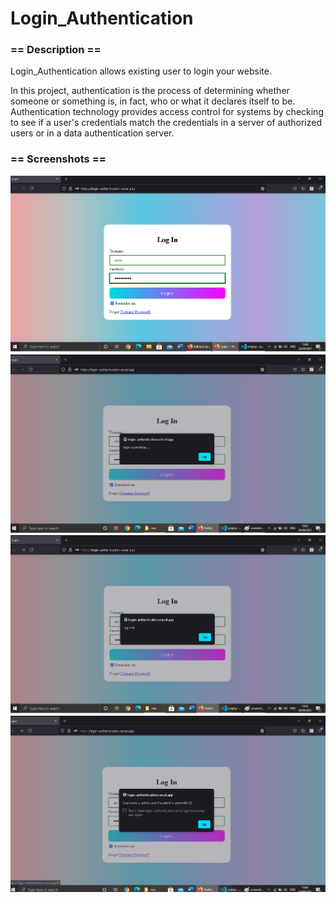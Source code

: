 # Login_Authentication

<h3>== Description ==</h3>

 Login_Authentication allows existing user to login your website.

In this project, authentication is the process of determining whether someone or something is, in fact, who or what it declares itself to be. Authentication technology provides access control for systems by checking to see if a user's credentials match the credentials in a server of authorized users or in a data authentication server.


<h3>== Screenshots ==</h3>
  <img src="img/screenshot.png">
  <img src="img/screenshot2.png">
  <img src="img/screenshot3.png">
  <img src="img/screenshot4.png">
